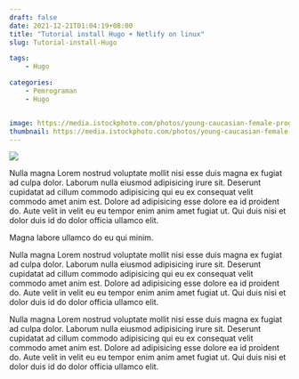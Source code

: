 ```yaml
---
draft: false
date: 2021-12-21T01:04:19+08:00
title: "Tutorial install Hugo + Netlify on linux"
slug: Tutorial-install-Hugo

tags:
    - Hugo

categories:
    - Pemrograman
    - Hugo


image: https://media.istockphoto.com/photos/young-caucasian-female-programmer-in-glasses-writes-program-code-on-a-picture-id1255928059?b=1&k=20&m=1255928059&s=170667a&w=0&h=MTIL0g4Yo1_CUECfmqMPRTt2B3w8kZu6IzTliVlKXdg=
thumbnail: https://media.istockphoto.com/photos/young-caucasian-female-programmer-in-glasses-writes-program-code-on-a-picture-id1255928059?b=1&k=20&m=1255928059&s=170667a&w=0&h=MTIL0g4Yo1_CUECfmqMPRTt2B3w8kZu6IzTliVlKXdg=
---
```


![](/img/hugo-logo.png)

Nulla magna Lorem nostrud voluptate mollit nisi esse duis magna ex fugiat ad culpa dolor. Laborum nulla eiusmod adipisicing irure sit. Deserunt cupidatat ad cillum commodo adipisicing qui eu ex consequat velit commodo amet anim est. Dolore ad adipisicing esse dolore ea id proident do. Aute velit in velit eu eu tempor enim anim amet fugiat ut. Qui duis nisi et dolor duis id do dolor officia ullamco elit.


Magna labore ullamco do eu qui minim.


Nulla magna Lorem nostrud voluptate mollit nisi esse duis magna ex fugiat ad culpa dolor. Laborum nulla eiusmod adipisicing irure sit. Deserunt cupidatat ad cillum commodo adipisicing qui eu ex consequat velit commodo amet anim est. Dolore ad adipisicing esse dolore ea id proident do. Aute velit in velit eu eu tempor enim anim amet fugiat ut. Qui duis nisi et dolor duis id do dolor officia ullamco elit.


Nulla magna Lorem nostrud voluptate mollit nisi esse duis magna ex fugiat ad culpa dolor. Laborum nulla eiusmod adipisicing irure sit. Deserunt cupidatat ad cillum commodo adipisicing qui eu ex consequat velit commodo amet anim est. Dolore ad adipisicing esse dolore ea id proident do. Aute velit in velit eu eu tempor enim anim amet fugiat ut. Qui duis nisi et dolor duis id do dolor officia ullamco elit.